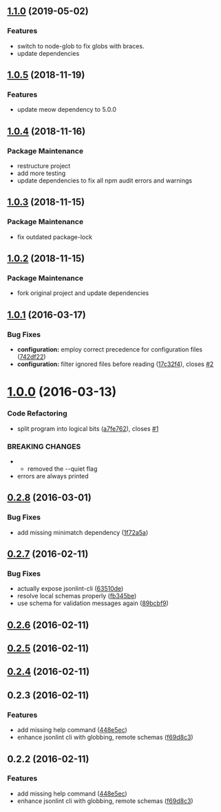 <a name="1.1.0"></a>
## [1.1.0](https://github.com/aLANparty/jsonlint-cli/compare/v1.0.5...v1.1.0) (2019-05-02)


### Features

* switch to node-glob to fix globs with braces.
* update dependencies



<a name="1.0.5"></a>
## [1.0.5](https://github.com/aLANparty/jsonlint-cli/compare/v1.0.4...v1.0.5) (2018-11-19)


### Features

* update meow dependency to 5.0.0



<a name="1.0.4"></a>
## [1.0.4](https://github.com/aLANparty/jsonlint-cli/compare/v1.0.3...v1.0.4) (2018-11-16)


### Package Maintenance

* restructure project
* add more testing
* update dependencies to fix all npm audit errors and warnings



<a name="1.0.3"></a>
## [1.0.3](https://github.com/aLANparty/jsonlint-cli/compare/v1.0.2...v1.0.3) (2018-11-15)


### Package Maintenance

* fix outdated package-lock



<a name="1.0.2"></a>
## [1.0.2](https://github.com/aLANparty/jsonlint-cli/compare/v1.0.1...v1.0.2) (2018-11-15)


### Package Maintenance

* fork original project and update dependencies



<a name="1.0.1"></a>
## [1.0.1](https://github.com/marionebl/jsonlint-cli/compare/v1.0.0...v1.0.1) (2016-03-17)


### Bug Fixes

* **configuration:** employ correct precedence for configuration files ([742df22](https://github.com/marionebl/jsonlint-cli/commit/742df22))
* **configuration:** filter ignored files before reading ([17c32f4](https://github.com/marionebl/jsonlint-cli/commit/17c32f4)), closes [#2](https://github.com/marionebl/jsonlint-cli/issues/2)



<a name="1.0.0"></a>
# [1.0.0](https://github.com/marionebl/jsonlint-cli/compare/v0.2.8...v1.0.0) (2016-03-13)


### Code Refactoring

* split program into logical bits ([a7fe762](https://github.com/marionebl/jsonlint-cli/commit/a7fe762)), closes [#1](https://github.com/marionebl/jsonlint-cli/issues/1)


### BREAKING CHANGES

* *   removed the --quiet flag
*   errors are always printed



<a name="0.2.8"></a>
## [0.2.8](https://github.com/marionebl/jsonlint-cli/compare/v0.2.7...v0.2.8) (2016-03-01)


### Bug Fixes

* add missing minimatch dependency ([1f72a5a](https://github.com/marionebl/jsonlint-cli/commit/1f72a5a))



<a name="0.2.7"></a>
## [0.2.7](https://github.com/marionebl/jsonlint-cli/compare/v0.2.6...v0.2.7) (2016-02-11)


### Bug Fixes

* actually expose jsonlint-cli ([63510de](https://github.com/marionebl/jsonlint-cli/commit/63510de))
* resolve local schemas properly ([fb345be](https://github.com/marionebl/jsonlint-cli/commit/fb345be))
* use schema for validation messages again ([89bcbf9](https://github.com/marionebl/jsonlint-cli/commit/89bcbf9))



<a name="0.2.6"></a>
## [0.2.6](https://github.com/marionebl/jsonlint-cli/compare/v0.2.5...v0.2.6) (2016-02-11)




<a name="0.2.5"></a>
## [0.2.5](https://github.com/marionebl/jsonlint-cli/compare/v0.2.4...v0.2.5) (2016-02-11)




<a name="0.2.4"></a>
## [0.2.4](https://github.com/marionebl/jsonlint-cli/compare/v0.2.3...v0.2.4) (2016-02-11)




<a name="0.2.3"></a>
## 0.2.3 (2016-02-11)


### Features

* add missing help command ([448e5ec](https://github.com/marionebl/jsonlint-cli/commit/448e5ec))
* enhance jsonlint cli with globbing, remote schemas ([f69d8c3](https://github.com/marionebl/jsonlint-cli/commit/f69d8c3))



<a name="0.2.2"></a>
## 0.2.2 (2016-02-11)


### Features

* add missing help command ([448e5ec](https://github.com/marionebl/jsonlint-cli/commit/448e5ec))
* enhance jsonlint cli with globbing, remote schemas ([f69d8c3](https://github.com/marionebl/jsonlint-cli/commit/f69d8c3))



